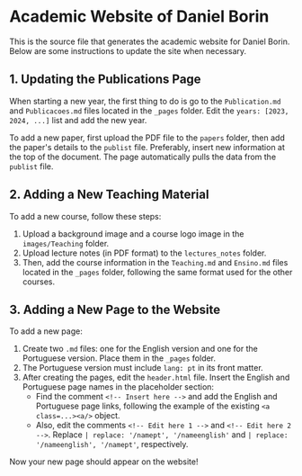 # Academic Website of Daniel Borin

This is the source file that generates the academic website for Daniel Borin. Below are some instructions to update the site when necessary.

## 1. Updating the Publications Page

When starting a new year, the first thing to do is go to the `Publication.md` and `Publicacoes.md` files located in the `_pages` folder. Edit the `years: [2023, 2024, ...]` list and add the new year.

To add a new paper, first upload the PDF file to the `papers` folder, then add the paper's details to the `publist` file. Preferably, insert new information at the top of the document. The page automatically pulls the data from the `publist` file.

## 2. Adding a New Teaching Material

To add a new course, follow these steps:
1. Upload a background image and a course logo image in the `images/Teaching` folder.
2. Upload lecture notes (in PDF format) to the `lectures_notes` folder.
3. Then, add the course information in the `Teaching.md` and `Ensino.md` files located in the `_pages` folder, following the same format used for the other courses.

## 3. Adding a New Page to the Website

To add a new page:
1. Create two `.md` files: one for the English version and one for the Portuguese version. Place them in the `_pages` folder.
2. The Portuguese version must include `lang: pt` in its front matter.
3. After creating the pages, edit the `header.html` file. Insert the English and Portuguese page names in the placeholder section:
   - Find the comment `<!-- Insert here -->` and add the English and Portuguese page links, following the example of the existing `<a class=...><a/>` object.
   - Also, edit the comments `<!-- Edit here 1 -->` and `<!-- Edit here 2 -->`. Replace `| replace: '/namept', '/nameenglish'` and `| replace: '/nameenglish', '/namept'`, respectively.
   
Now your new page should appear on the website!
